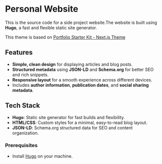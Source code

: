 # Personal Website

This is the source code for a side project website.The website is built using **Hugo**, a fast and flexible static site generator.

This theme is based on [Portfolio Starter Kit - Next.js Theme](https://vercel.com/templates/next.js/portfolio-starter-kit)

## Features
- **Simple, clean design** for displaying articles and blog posts.
- **Structured metadata** using **JSON-LD** and **Schema.org** for better SEO and rich snippets.
- **Responsive layout** for a smooth experience across different devices.
- Includes **author information**, **publication dates**, and **social sharing metadata**.

## Tech Stack
- **Hugo**: Static site generator for fast builds and flexibility.
- **HTML/CSS**: Custom styles for a minimal, easy-to-read blog layout.
- **JSON-LD**: Schema.org structured data for SEO and content organization.

### Prerequisites
- Install [Hugo](https://gohugo.io/getting-started/installing/) on your machine.
